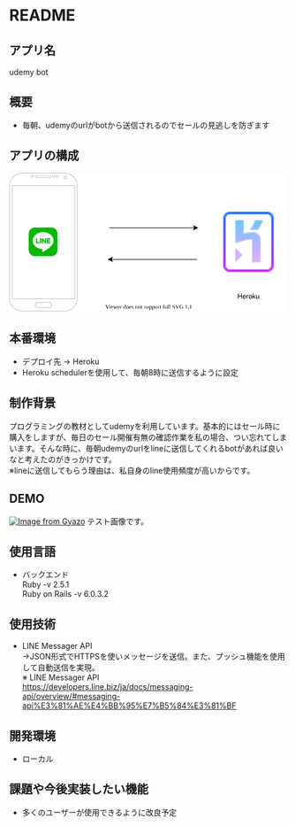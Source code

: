 # README

## アプリ名

udemy bot  


## 概要

- 毎朝、udemyのurlがbotから送信されるのでセールの見逃しを防ぎます  


## アプリの構成

![](.drawio.svg)


## 本番環境

- デプロイ先 → Heroku  
- Heroku schedulerを使用して、毎朝8時に送信するように設定 


## 制作背景

プログラミングの教材としてudemyを利用しています。基本的にはセール時に購入をしますが、毎日のセール開催有無の確認作業を私の場合、つい忘れてしまいます。そんな時に、毎朝udemyのurlをlineに送信してくれるbotがあれば良いなと考えたのがきっかけです。  
※lineに送信してもらう理由は、私自身のline使用頻度が高いからです。  


## DEMO

[![Image from Gyazo](https://i.gyazo.com/c7cabf697cdcb87b88aa88122f942384.png)](https://gyazo.com/c7cabf697cdcb87b88aa88122f942384) 
テスト画像です。


## 使用言語

- バックエンド  
Ruby -v 2.5.1  
Ruby on Rails -v 6.0.3.2  


## 使用技術

- LINE Messager API  
→JSON形式でHTTPSを使いメッセージを送信。また、プッシュ機能を使用して自動送信を実現。  
※ LINE Messager API  
https://developers.line.biz/ja/docs/messaging-api/overview/#messaging-api%E3%81%AE%E4%BB%95%E7%B5%84%E3%81%BF  


## 開発環境

- ローカル  


## 課題や今後実装したい機能

- 多くのユーザーが使用できるように改良予定


